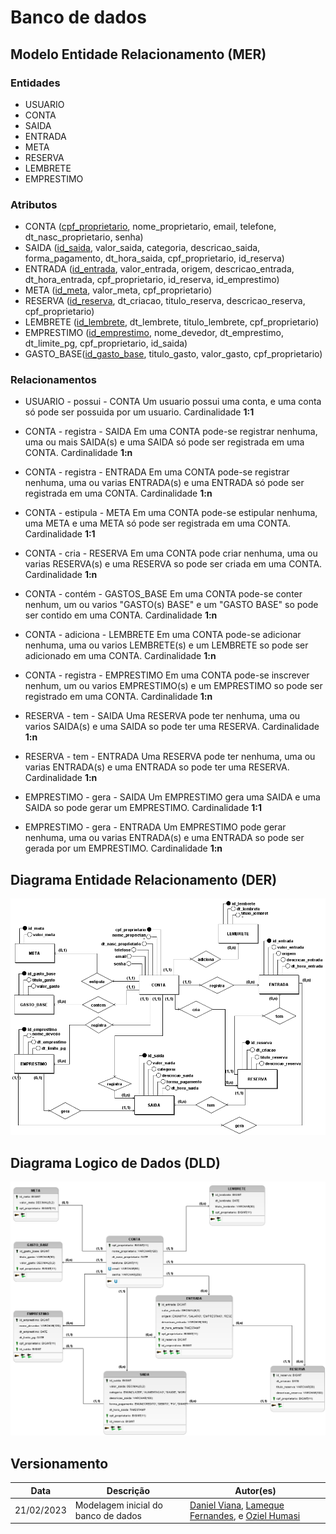 # Banco de dados

## Modelo Entidade Relacionamento (MER)

### Entidades

- USUARIO
- CONTA
- SAIDA
- ENTRADA
- META
- RESERVA
- LEMBRETE
- EMPRESTIMO


### Atributos

- CONTA (<u>cpf_proprietario</u>, nome_proprietario, email, telefone, dt_nasc_proprietario, senha)
- SAIDA (<u>id_saida</u>, valor_saida, categoria, descricao_saida, forma_pagamento, dt_hora_saida, cpf_proprietario, id_reserva)
- ENTRADA (<u>id_entrada</u>, valor_entrada, origem, descricao_entrada, dt_hora_entrada, cpf_proprietario, id_reserva, id_emprestimo)
- META (<u>id_meta</u>, valor_meta, cpf_proprietario)
- RESERVA (<u>id_reserva</u>, dt_criacao, titulo_reserva, descricao_reserva, cpf_proprietario)
- LEMBRETE (<u>id_lembrete</u>, dt_lembrete, titulo_lembrete, cpf_proprietario)
- EMPRESTIMO (<u>id_emprestimo</u>, nome_devedor, dt_emprestimo, dt_limite_pg, cpf_proprietario, id_saida)
- GASTO_BASE(<u>id_gasto_base</u>, titulo_gasto, valor_gasto, cpf_proprietario)


### Relacionamentos

- USUARIO - possui - CONTA
  Um usuario possui uma conta, e uma conta só pode ser possuida por um usuario.
  Cardinalidade **1:1**
  
- CONTA - registra - SAIDA
  Em uma CONTA pode-se registrar nenhuma, uma ou mais SAIDA(s) e uma SAIDA só pode ser registrada em uma CONTA.
  Cardinalidade **1:n**
  
- CONTA - registra - ENTRADA
  Em uma CONTA pode-se registrar nenhuma, uma ou varias ENTRADA(s) e uma ENTRADA só pode ser registrada em uma CONTA.
  Cardinalidade **1:n**

- CONTA - estipula - META
  Em uma CONTA pode-se estipular nenhuma, uma META e uma META só pode ser registrada em uma CONTA.
  Cardinalidade **1:1**

- CONTA - cria - RESERVA
  Em uma CONTA pode criar nenhuma, uma ou varias RESERVA(s) e uma RESERVA so pode ser criada em uma CONTA.
  Cardinalidade **1:n**
  
- CONTA - contém - GASTOS_BASE
  Em uma CONTA pode-se conter nenhum, um ou varios "GASTO(s) BASE" e um "GASTO BASE" so pode ser contido em uma CONTA.
  Cardinalidade **1:n**
  
- CONTA - adiciona - LEMBRETE
  Em uma CONTA pode-se adicionar nenhuma, uma ou varios LEMBRETE(s) e um LEMBRETE so pode ser adicionado em uma CONTA.
  Cardinalidade **1:n**
  
- CONTA - registra - EMPRESTIMO
  Em uma CONTA pode-se inscrever nenhum, um ou varios EMPRESTIMO(s) e um EMPRESTIMO so pode ser registrado em uma CONTA.
  Cardinalidade **1:n**
  
- RESERVA - tem - SAIDA
  Uma RESERVA pode ter nenhuma, uma ou varios SAIDA(s) e uma SAIDA so pode ter uma RESERVA.
  Cardinalidade **1:n**

- RESERVA - tem - ENTRADA
  Uma RESERVA pode ter nenhuma, uma ou varias ENTRADA(s) e uma ENTRADA so pode ter uma RESERVA.
  Cardinalidade **1:n**
  
- EMPRESTIMO - gera - SAIDA
  Um EMPRESTIMO gera uma SAIDA e uma SAIDA so pode gerar um EMPRESTIMO.
  Cardinalidade **1:1**

- EMPRESTIMO - gera - ENTRADA
  Um EMPRESTIMO pode gerar nenhuma, uma ou varias ENTRADA(s) e uma ENTRADA so pode ser gerada por um EMPRESTIMO.
  Cardinalidade **1:n**


## Diagrama Entidade Relacionamento (DER)

<center>

![](./DER_controle_de_gastos.png)

</center>

## Diagrama Logico de Dados (DLD)

<center>

![](./DLD_controle_de_gastos.png)

</center>


## Versionamento

| Data       | Descrição                           | Autor(es)                                                                                                                                                  |
| :--------: | ----------------------------------- | ---------------------------------------------------------------------------------------------------------------------------------------------------------- |
| 21/02/2023 | Modelagem inicial do banco de dados | [Daniel Viana](https://github.com/danielvimot), [Lameque Fernandes](https://github.com/lamequefernandes), e [Oziel Humasi](https://github.com/ozielhumasi) |
